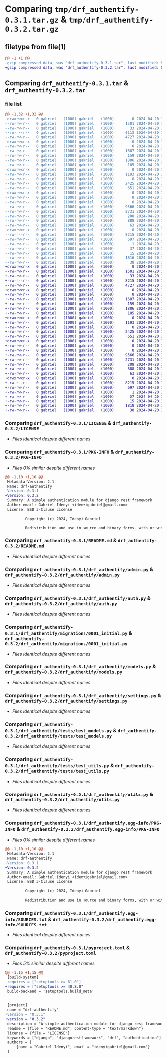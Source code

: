 # Comparing `tmp/drf_authentify-0.3.1.tar.gz` & `tmp/drf_authentify-0.3.2.tar.gz`

## filetype from file(1)

```diff
@@ -1 +1 @@
-gzip compressed data, was "drf_authentify-0.3.1.tar", last modified: Sat Apr 20 17:26:16 2024, max compression
+gzip compressed data, was "drf_authentify-0.3.2.tar", last modified: Sat Apr 20 17:31:14 2024, max compression
```

## Comparing `drf_authentify-0.3.1.tar` & `drf_authentify-0.3.2.tar`

### file list

```diff
@@ -1,32 +1,32 @@
-drwxrwxr-x   0 gabriel   (1000) gabriel   (1000)        0 2024-04-20 17:26:16.993863 drf_authentify-0.3.1/
--rw-rw-r--   0 gabriel   (1000) gabriel   (1000)     1501 2024-04-20 17:25:25.000000 drf_authentify-0.3.1/LICENSE
--rw-rw-r--   0 gabriel   (1000) gabriel   (1000)       33 2024-04-20 17:25:25.000000 drf_authentify-0.3.1/MANIFEST.in
--rw-r--r--   0 gabriel   (1000) gabriel   (1000)     8215 2024-04-20 17:26:16.993863 drf_authentify-0.3.1/PKG-INFO
--rw-rw-r--   0 gabriel   (1000) gabriel   (1000)     4727 2024-04-20 17:25:25.000000 drf_authentify-0.3.1/README.md
-drwxrwxr-x   0 gabriel   (1000) gabriel   (1000)        0 2024-04-20 17:26:16.985863 drf_authentify-0.3.1/drf_authentify/
--rw-rw-r--   0 gabriel   (1000) gabriel   (1000)        0 2024-04-20 17:25:15.000000 drf_authentify-0.3.1/drf_authentify/__init__.py
--rw-rw-r--   0 gabriel   (1000) gabriel   (1000)     1687 2024-04-20 17:25:15.000000 drf_authentify-0.3.1/drf_authentify/admin.py
--rw-rw-r--   0 gabriel   (1000) gabriel   (1000)      159 2024-04-20 17:25:15.000000 drf_authentify-0.3.1/drf_authentify/apps.py
--rw-rw-r--   0 gabriel   (1000) gabriel   (1000)     1806 2024-04-20 17:25:15.000000 drf_authentify-0.3.1/drf_authentify/auth.py
--rw-rw-r--   0 gabriel   (1000) gabriel   (1000)      185 2024-04-20 17:25:15.000000 drf_authentify-0.3.1/drf_authentify/choices.py
-drwxrwxr-x   0 gabriel   (1000) gabriel   (1000)        0 2024-04-20 17:26:16.989863 drf_authentify-0.3.1/drf_authentify/migrations/
--rw-rw-r--   0 gabriel   (1000) gabriel   (1000)     1193 2024-04-20 17:25:15.000000 drf_authentify-0.3.1/drf_authentify/migrations/0001_initial.py
--rw-rw-r--   0 gabriel   (1000) gabriel   (1000)        0 2024-04-20 17:25:15.000000 drf_authentify-0.3.1/drf_authentify/migrations/__init__.py
--rw-rw-r--   0 gabriel   (1000) gabriel   (1000)     2425 2024-04-20 17:25:15.000000 drf_authentify-0.3.1/drf_authentify/models.py
--rw-rw-r--   0 gabriel   (1000) gabriel   (1000)      651 2024-04-20 17:25:15.000000 drf_authentify-0.3.1/drf_authentify/settings.py
-drwxrwxr-x   0 gabriel   (1000) gabriel   (1000)        0 2024-04-20 17:26:16.993863 drf_authentify-0.3.1/drf_authentify/tests/
--rw-rw-r--   0 gabriel   (1000) gabriel   (1000)        0 2024-04-20 17:25:15.000000 drf_authentify-0.3.1/drf_authentify/tests/__init__.py
--rw-rw-r--   0 gabriel   (1000) gabriel   (1000)        0 2024-04-20 17:25:15.000000 drf_authentify-0.3.1/drf_authentify/tests/test_auth.py
--rw-rw-r--   0 gabriel   (1000) gabriel   (1000)     9566 2024-04-20 17:25:15.000000 drf_authentify-0.3.1/drf_authentify/tests/test_models.py
--rw-rw-r--   0 gabriel   (1000) gabriel   (1000)     2731 2024-04-20 17:25:15.000000 drf_authentify-0.3.1/drf_authentify/tests/test_utils.py
--rw-rw-r--   0 gabriel   (1000) gabriel   (1000)      208 2024-04-20 17:25:15.000000 drf_authentify-0.3.1/drf_authentify/urls.py
--rw-rw-r--   0 gabriel   (1000) gabriel   (1000)      888 2024-04-20 17:25:15.000000 drf_authentify-0.3.1/drf_authentify/utils.py
--rw-rw-r--   0 gabriel   (1000) gabriel   (1000)       63 2024-04-20 17:25:15.000000 drf_authentify-0.3.1/drf_authentify/views.py
-drwxrwxr-x   0 gabriel   (1000) gabriel   (1000)        0 2024-04-20 17:26:16.993863 drf_authentify-0.3.1/drf_authentify.egg-info/
--rw-r--r--   0 gabriel   (1000) gabriel   (1000)     8215 2024-04-20 17:26:16.000000 drf_authentify-0.3.1/drf_authentify.egg-info/PKG-INFO
--rw-rw-r--   0 gabriel   (1000) gabriel   (1000)      697 2024-04-20 17:26:16.000000 drf_authentify-0.3.1/drf_authentify.egg-info/SOURCES.txt
--rw-rw-r--   0 gabriel   (1000) gabriel   (1000)        1 2024-04-20 17:26:16.000000 drf_authentify-0.3.1/drf_authentify.egg-info/dependency_links.txt
--rw-rw-r--   0 gabriel   (1000) gabriel   (1000)       37 2024-04-20 17:26:16.000000 drf_authentify-0.3.1/drf_authentify.egg-info/requires.txt
--rw-rw-r--   0 gabriel   (1000) gabriel   (1000)       15 2024-04-20 17:26:16.000000 drf_authentify-0.3.1/drf_authentify.egg-info/top_level.txt
--rw-rw-r--   0 gabriel   (1000) gabriel   (1000)     1816 2024-04-20 17:25:25.000000 drf_authentify-0.3.1/pyproject.toml
--rw-rw-r--   0 gabriel   (1000) gabriel   (1000)       38 2024-04-20 17:26:16.993863 drf_authentify-0.3.1/setup.cfg
+drwxrwxr-x   0 gabriel   (1000) gabriel   (1000)        0 2024-04-20 17:31:14.521394 drf_authentify-0.3.2/
+-rw-rw-r--   0 gabriel   (1000) gabriel   (1000)     1501 2024-04-20 17:25:25.000000 drf_authentify-0.3.2/LICENSE
+-rw-rw-r--   0 gabriel   (1000) gabriel   (1000)       33 2024-04-20 17:25:25.000000 drf_authentify-0.3.2/MANIFEST.in
+-rw-r--r--   0 gabriel   (1000) gabriel   (1000)     8215 2024-04-20 17:31:14.521394 drf_authentify-0.3.2/PKG-INFO
+-rw-rw-r--   0 gabriel   (1000) gabriel   (1000)     4727 2024-04-20 17:25:25.000000 drf_authentify-0.3.2/README.md
+drwxrwxr-x   0 gabriel   (1000) gabriel   (1000)        0 2024-04-20 17:31:14.513393 drf_authentify-0.3.2/drf_authentify/
+-rw-rw-r--   0 gabriel   (1000) gabriel   (1000)        0 2024-04-20 17:25:15.000000 drf_authentify-0.3.2/drf_authentify/__init__.py
+-rw-rw-r--   0 gabriel   (1000) gabriel   (1000)     1687 2024-04-20 17:25:15.000000 drf_authentify-0.3.2/drf_authentify/admin.py
+-rw-rw-r--   0 gabriel   (1000) gabriel   (1000)      159 2024-04-20 17:25:15.000000 drf_authentify-0.3.2/drf_authentify/apps.py
+-rw-rw-r--   0 gabriel   (1000) gabriel   (1000)     1806 2024-04-20 17:25:15.000000 drf_authentify-0.3.2/drf_authentify/auth.py
+-rw-rw-r--   0 gabriel   (1000) gabriel   (1000)      185 2024-04-20 17:25:15.000000 drf_authentify-0.3.2/drf_authentify/choices.py
+drwxrwxr-x   0 gabriel   (1000) gabriel   (1000)        0 2024-04-20 17:31:14.517393 drf_authentify-0.3.2/drf_authentify/migrations/
+-rw-rw-r--   0 gabriel   (1000) gabriel   (1000)     1193 2024-04-20 17:25:15.000000 drf_authentify-0.3.2/drf_authentify/migrations/0001_initial.py
+-rw-rw-r--   0 gabriel   (1000) gabriel   (1000)        0 2024-04-20 17:25:15.000000 drf_authentify-0.3.2/drf_authentify/migrations/__init__.py
+-rw-rw-r--   0 gabriel   (1000) gabriel   (1000)     2425 2024-04-20 17:25:15.000000 drf_authentify-0.3.2/drf_authentify/models.py
+-rw-rw-r--   0 gabriel   (1000) gabriel   (1000)      651 2024-04-20 17:25:15.000000 drf_authentify-0.3.2/drf_authentify/settings.py
+drwxrwxr-x   0 gabriel   (1000) gabriel   (1000)        0 2024-04-20 17:31:14.517393 drf_authentify-0.3.2/drf_authentify/tests/
+-rw-rw-r--   0 gabriel   (1000) gabriel   (1000)        0 2024-04-20 17:25:15.000000 drf_authentify-0.3.2/drf_authentify/tests/__init__.py
+-rw-rw-r--   0 gabriel   (1000) gabriel   (1000)        0 2024-04-20 17:25:15.000000 drf_authentify-0.3.2/drf_authentify/tests/test_auth.py
+-rw-rw-r--   0 gabriel   (1000) gabriel   (1000)     9566 2024-04-20 17:25:15.000000 drf_authentify-0.3.2/drf_authentify/tests/test_models.py
+-rw-rw-r--   0 gabriel   (1000) gabriel   (1000)     2731 2024-04-20 17:25:15.000000 drf_authentify-0.3.2/drf_authentify/tests/test_utils.py
+-rw-rw-r--   0 gabriel   (1000) gabriel   (1000)      208 2024-04-20 17:25:15.000000 drf_authentify-0.3.2/drf_authentify/urls.py
+-rw-rw-r--   0 gabriel   (1000) gabriel   (1000)      888 2024-04-20 17:25:15.000000 drf_authentify-0.3.2/drf_authentify/utils.py
+-rw-rw-r--   0 gabriel   (1000) gabriel   (1000)       63 2024-04-20 17:25:15.000000 drf_authentify-0.3.2/drf_authentify/views.py
+drwxrwxr-x   0 gabriel   (1000) gabriel   (1000)        0 2024-04-20 17:31:14.521394 drf_authentify-0.3.2/drf_authentify.egg-info/
+-rw-r--r--   0 gabriel   (1000) gabriel   (1000)     8215 2024-04-20 17:31:14.000000 drf_authentify-0.3.2/drf_authentify.egg-info/PKG-INFO
+-rw-rw-r--   0 gabriel   (1000) gabriel   (1000)      697 2024-04-20 17:31:14.000000 drf_authentify-0.3.2/drf_authentify.egg-info/SOURCES.txt
+-rw-rw-r--   0 gabriel   (1000) gabriel   (1000)        1 2024-04-20 17:31:14.000000 drf_authentify-0.3.2/drf_authentify.egg-info/dependency_links.txt
+-rw-rw-r--   0 gabriel   (1000) gabriel   (1000)       37 2024-04-20 17:31:14.000000 drf_authentify-0.3.2/drf_authentify.egg-info/requires.txt
+-rw-rw-r--   0 gabriel   (1000) gabriel   (1000)       15 2024-04-20 17:31:14.000000 drf_authentify-0.3.2/drf_authentify.egg-info/top_level.txt
+-rw-rw-r--   0 gabriel   (1000) gabriel   (1000)     1818 2024-04-20 17:31:01.000000 drf_authentify-0.3.2/pyproject.toml
+-rw-rw-r--   0 gabriel   (1000) gabriel   (1000)       38 2024-04-20 17:31:14.521394 drf_authentify-0.3.2/setup.cfg
```

### Comparing `drf_authentify-0.3.1/LICENSE` & `drf_authentify-0.3.2/LICENSE`

 * *Files identical despite different names*

### Comparing `drf_authentify-0.3.1/PKG-INFO` & `drf_authentify-0.3.2/PKG-INFO`

 * *Files 0% similar despite different names*

```diff
@@ -1,10 +1,10 @@
 Metadata-Version: 2.1
 Name: drf-authentify
-Version: 0.3.1
+Version: 0.3.2
 Summary: A simple authentication module for django rest framework
 Author-email: Gabriel Idenyi <idenyigabriel@gmail.com>
 License: BSD 3-Clause License
         
         Copyright (c) 2024, Idenyi Gabriel
         
         Redistribution and use in source and binary forms, with or without
```

### Comparing `drf_authentify-0.3.1/README.md` & `drf_authentify-0.3.2/README.md`

 * *Files identical despite different names*

### Comparing `drf_authentify-0.3.1/drf_authentify/admin.py` & `drf_authentify-0.3.2/drf_authentify/admin.py`

 * *Files identical despite different names*

### Comparing `drf_authentify-0.3.1/drf_authentify/auth.py` & `drf_authentify-0.3.2/drf_authentify/auth.py`

 * *Files identical despite different names*

### Comparing `drf_authentify-0.3.1/drf_authentify/migrations/0001_initial.py` & `drf_authentify-0.3.2/drf_authentify/migrations/0001_initial.py`

 * *Files identical despite different names*

### Comparing `drf_authentify-0.3.1/drf_authentify/models.py` & `drf_authentify-0.3.2/drf_authentify/models.py`

 * *Files identical despite different names*

### Comparing `drf_authentify-0.3.1/drf_authentify/settings.py` & `drf_authentify-0.3.2/drf_authentify/settings.py`

 * *Files identical despite different names*

### Comparing `drf_authentify-0.3.1/drf_authentify/tests/test_models.py` & `drf_authentify-0.3.2/drf_authentify/tests/test_models.py`

 * *Files identical despite different names*

### Comparing `drf_authentify-0.3.1/drf_authentify/tests/test_utils.py` & `drf_authentify-0.3.2/drf_authentify/tests/test_utils.py`

 * *Files identical despite different names*

### Comparing `drf_authentify-0.3.1/drf_authentify/utils.py` & `drf_authentify-0.3.2/drf_authentify/utils.py`

 * *Files identical despite different names*

### Comparing `drf_authentify-0.3.1/drf_authentify.egg-info/PKG-INFO` & `drf_authentify-0.3.2/drf_authentify.egg-info/PKG-INFO`

 * *Files 0% similar despite different names*

```diff
@@ -1,10 +1,10 @@
 Metadata-Version: 2.1
 Name: drf-authentify
-Version: 0.3.1
+Version: 0.3.2
 Summary: A simple authentication module for django rest framework
 Author-email: Gabriel Idenyi <idenyigabriel@gmail.com>
 License: BSD 3-Clause License
         
         Copyright (c) 2024, Idenyi Gabriel
         
         Redistribution and use in source and binary forms, with or without
```

### Comparing `drf_authentify-0.3.1/drf_authentify.egg-info/SOURCES.txt` & `drf_authentify-0.3.2/drf_authentify.egg-info/SOURCES.txt`

 * *Files identical despite different names*

### Comparing `drf_authentify-0.3.1/pyproject.toml` & `drf_authentify-0.3.2/pyproject.toml`

 * *Files 5% similar despite different names*

```diff
@@ -1,15 +1,15 @@
 [build-system]
-requires = ["setuptools >= 61.0"]
+requires = ["setuptools >= 40.8.0"]
 build-backend = 'setuptools.build_meta'
 
 
 [project]
 name = "drf-authentify"
-version = "0.3.1"
+version = "0.3.2"
 description = "A simple authentication module for django rest framework"
 readme = {file = "README.md", content-type = "text/markdown"}
 license = {file = "LICENSE"}
 keywords = ["django", "djangorestframework", "drf", "authentication"]
 authors = [
     {name = "Gabriel Idenyi", email = "idenyigabriel@gmail.com"}
 ]
```

